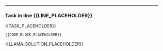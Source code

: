 ***
### Task in line {{LINE_PLACEHOLDER}}
{{TASK_PLACEHOLDER}}

```python
{{CODE_BLOCK_PLACEHOLDER}}
```

{{LLAMA_SOLUTION_PLACEHOLDER}}
